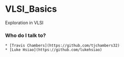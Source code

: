 # VLSI_Basics
Exploration in VLSI

### Who do I talk to?

	* [Travis Chambers](https://github.com/tjchambers32)
	* [Luke Hsiao](https://github.com/lukehsiao)
